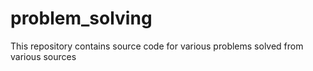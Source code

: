 # problem_solving

This repository contains source code for various problems solved from various sources
